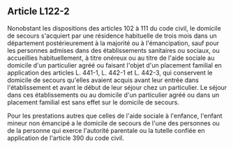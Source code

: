 ## Article L122-2

Nonobstant les dispositions des articles 102 à 111 du code civil, le domicile de secours s'acquiert par une
résidence habituelle de trois mois dans un département postérieurement à la majorité ou à l'émancipation,
sauf pour les personnes admises dans des établissements sanitaires ou sociaux, ou accueillies habituellement,
à titre onéreux ou au titre de l'aide sociale au domicile d'un particulier agréé ou faisant l'objet d'un placement
familial en application des articles L. 441-1, L. 442-1 et L. 442-3, qui conservent le domicile de secours
qu'elles avaient acquis avant leur entrée dans l'établissement et avant le début de leur séjour chez un
particulier. Le séjour dans ces établissements ou au domicile d'un particulier agréé ou dans un placement
familial est sans effet sur le domicile de secours.

Pour les prestations autres que celles de l'aide sociale à l'enfance, l'enfant mineur non émancipé a le domicile
de secours de l'une des personnes ou de la personne qui exerce l'autorité parentale ou la tutelle confiée en
application de l'article 390 du code civil.

